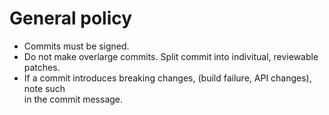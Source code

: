 # General policy

- Commits must be signed.
- Do not make overlarge commits. Split commit into indivitual, reviewable patches.
- If a commit introduces breaking changes, (build failure, API changes), note such\
in the commit message.
